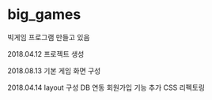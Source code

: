 # big_games
빅게임 프로그램 만들고 있음

2018.04.12
프로젝트 생성

2018.08.13
기본 게임 화면 구성

2018.04.14 
layout 구성
DB 연동
회원가입  기능 추가
CSS 리펙토링

